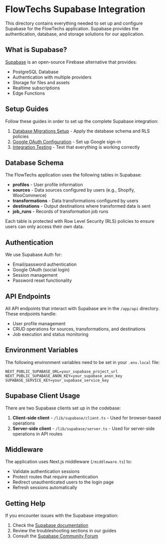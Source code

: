 # FlowTechs Supabase Integration

This directory contains everything needed to set up and configure Supabase for the FlowTechs application. Supabase provides the authentication, database, and storage solutions for our application.

## What is Supabase?

[Supabase](https://supabase.com/) is an open-source Firebase alternative that provides:

- PostgreSQL Database
- Authentication with multiple providers
- Storage for files and assets
- Realtime subscriptions
- Edge Functions

## Setup Guides

Follow these guides in order to set up the complete Supabase integration:

1. [Database Migrations Setup](./APPLY_MIGRATIONS.md) - Apply the database schema and RLS policies
2. [Google OAuth Configuration](./GOOGLE_OAUTH_SETUP.md) - Set up Google sign-in
3. [Integration Testing](./TESTING_GUIDE.md) - Test that everything is working correctly

## Database Schema

The FlowTechs application uses the following tables in Supabase:

- **profiles** - User profile information
- **sources** - Data sources configured by users (e.g., Shopify, WooCommerce)
- **transformations** - Data transformations configured by users
- **destinations** - Output destinations where transformed data is sent
- **job_runs** - Records of transformation job runs

Each table is protected with Row Level Security (RLS) policies to ensure users can only access their own data.

## Authentication

We use Supabase Auth for:

- Email/password authentication
- Google OAuth (social login)
- Session management
- Password reset functionality

## API Endpoints

All API endpoints that interact with Supabase are in the `/app/api` directory. These endpoints handle:

- User profile management
- CRUD operations for sources, transformations, and destinations
- Job execution and status monitoring

## Environment Variables

The following environment variables need to be set in your `.env.local` file:

```
NEXT_PUBLIC_SUPABASE_URL=your_supabase_project_url
NEXT_PUBLIC_SUPABASE_ANON_KEY=your_supabase_anon_key
SUPABASE_SERVICE_KEY=your_supabase_service_key
```

## Supabase Client Usage

There are two Supabase clients set up in the codebase:

1. **Client-side client** - `/lib/supabase/client.ts` - Used for browser-based operations
2. **Server-side client** - `/lib/supabase/server.ts` - Used for server-side operations in API routes

## Middleware

The application uses Next.js middleware (`/middleware.ts`) to:

- Validate authentication sessions
- Protect routes that require authentication
- Redirect unauthenticated users to the login page
- Refresh sessions automatically

## Getting Help

If you encounter issues with the Supabase integration:

1. Check the [Supabase documentation](https://supabase.com/docs)
2. Review the troubleshooting sections in our guides
3. Consult the [Supabase Community Forum](https://github.com/supabase/supabase/discussions)